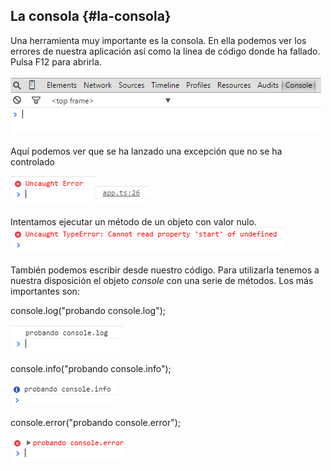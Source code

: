 ## La consola {#la-consola}

Una herramienta muy importante es la consola. En ella podemos ver los errores de nuestra aplicación así como la línea de código donde ha fallado. Pulsa F12 para abrirla.

![](image018.png)

Aquí podemos ver que se ha lanzado una excepción que no se ha controlado

![](image019.png)![](image020.png)

Intentamos ejecutar un método de un objeto con valor nulo.
![](image021.png)



También podemos escribir desde nuestro código. Para utilizarla tenemos a nuestra disposición el objeto _console_ con una serie de métodos. Los más importantes son:

console.log("probando console.log");

![](image022.png)

console.info("probando console.info");

![](image023.png)

console.error("probando console.error");

![](image024.png)